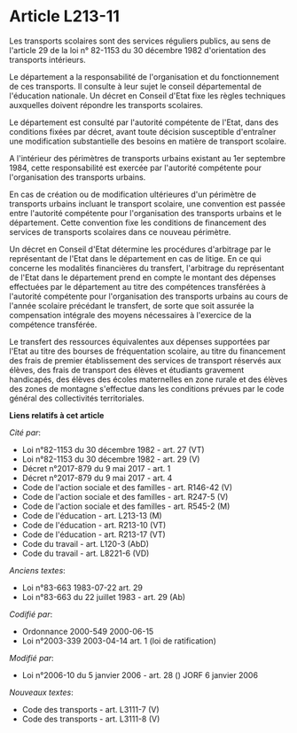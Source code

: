 # Article L213-11

Les transports scolaires sont des services réguliers publics, au sens de l'article 29 de la loi n° 82-1153 du 30 décembre
1982 d'orientation des transports intérieurs. 

Le département a la responsabilité de l'organisation et du fonctionnement de ces transports. Il consulte à leur sujet le
conseil départemental de l'éducation nationale. Un décret en Conseil d'Etat fixe les règles techniques auxquelles doivent
répondre les transports scolaires. 

Le département est consulté par l'autorité compétente de l'Etat, dans des conditions fixées par décret, avant toute décision
susceptible d'entraîner une modification substantielle des besoins en matière de transport scolaire.

A l'intérieur des périmètres de transports urbains existant au 1er septembre 1984, cette responsabilité est exercée par
l'autorité compétente pour l'organisation des transports urbains. 

En cas de création ou de modification ultérieures d'un périmètre de transports urbains incluant le transport scolaire, une
convention est passée entre l'autorité compétente pour l'organisation des transports urbains et le département. Cette
convention fixe les conditions de financement des services de transports scolaires dans ce nouveau périmètre. 

Un décret en Conseil d'Etat détermine les procédures d'arbitrage par le représentant de l'Etat dans le département en cas de
litige. En ce qui concerne les modalités financières du transfert, l'arbitrage du représentant de l'Etat dans le département
prend en compte le montant des dépenses effectuées par le département au titre des compétences transférées à l'autorité
compétente pour l'organisation des transports urbains au cours de l'année scolaire précédant le transfert, de sorte que soit
assurée la compensation intégrale des moyens nécessaires à l'exercice de la compétence transférée. 

Le transfert des ressources équivalentes aux dépenses supportées par l'Etat au titre des bourses de fréquentation scolaire,
au titre du financement des frais de premier établissement des services de transport réservés aux élèves, des frais de
transport des élèves et étudiants gravement handicapés, des élèves des écoles maternelles en zone rurale et des élèves des
zones de montagne s'effectue dans les conditions prévues par le code général des collectivités territoriales.

**Liens relatifs à cet article**

_Cité par_:

  - Loi n°82-1153 du 30 décembre 1982 - art. 27 (VT)
  - Loi n°82-1153 du 30 décembre 1982 - art. 29 (V)
  - Décret n°2017-879 du 9 mai 2017 - art. 1
  - Décret n°2017-879 du 9 mai 2017 - art. 4
  - Code de l'action sociale et des familles - art. R146-42 (V)
  - Code de l'action sociale et des familles - art. R247-5 (V)
  - Code de l'action sociale et des familles - art. R545-2 (M)
  - Code de l'éducation - art. L213-13 (M)
  - Code de l'éducation - art. R213-10 (VT)
  - Code de l'éducation - art. R213-17 (VT)
  - Code du travail - art. L120-3 (AbD)
  - Code du travail - art. L8221-6 (VD)

_Anciens textes_:

  - Loi n°83-663 1983-07-22 art. 29
  - Loi n°83-663 du 22 juillet 1983 - art. 29 (Ab)

_Codifié par_:

  - Ordonnance 2000-549 2000-06-15
  - Loi n°2003-339 2003-04-14 art. 1 (loi de ratification)

_Modifié par_:

  - Loi n°2006-10 du 5 janvier 2006 - art. 28 () JORF 6 janvier 2006

_Nouveaux textes_:

  - Code des transports - art. L3111-7 (V)
  - Code des transports - art. L3111-8 (V)
